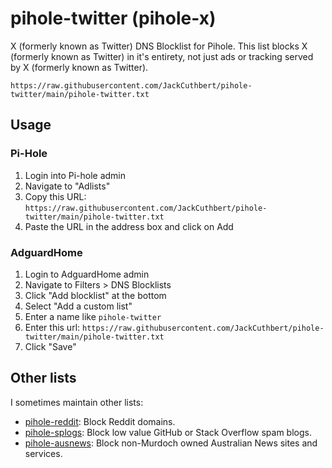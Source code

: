 # pihole-twitter (pihole-x)

X (formerly known as Twitter) DNS Blocklist for Pihole. This list blocks X (formerly known as Twitter) in it's entirety, not just ads or tracking served by X (formerly known as Twitter).

```
https://raw.githubusercontent.com/JackCuthbert/pihole-twitter/main/pihole-twitter.txt
```

## Usage

### Pi-Hole

1. Login into Pi-hole admin
2. Navigate to "Adlists"
3. Copy this URL: `https://raw.githubusercontent.com/JackCuthbert/pihole-twitter/main/pihole-twitter.txt`
4. Paste the URL in the address box and click on Add

### AdguardHome

1. Login to AdguardHome admin
2. Navigate to Filters > DNS Blocklists
3. Click "Add blocklist" at the bottom
4. Select "Add a custom list"
5. Enter a name like `pihole-twitter`
6. Enter this url: `https://raw.githubusercontent.com/JackCuthbert/pihole-twitter/main/pihole-twitter.txt`
7. Click "Save"

## Other lists

I sometimes maintain other lists:

- [pihole-reddit](https://github.com/JackCuthbert/pihole-reddit): Block Reddit domains.
- [pihole-splogs](https://github.com/JackCuthbert/pihole-splogs): Block low value GitHub or Stack Overflow spam blogs.
- [pihole-ausnews](https://github.com/JackCuthbert/pihole-ausnews): Block non-Murdoch owned Australian News sites and services.
